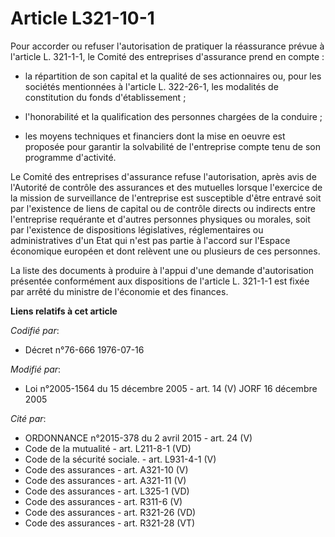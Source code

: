 # Article L321-10-1

Pour accorder ou refuser l'autorisation de pratiquer la réassurance prévue à l'article L. 321-1-1, le Comité des entreprises
d'assurance prend en compte :

- la répartition de son capital et la qualité de ses actionnaires ou, pour les sociétés mentionnées à l'article L. 322-26-1,
les modalités de constitution du fonds d'établissement ;

- l'honorabilité et la qualification des personnes chargées de la conduire ;

- les moyens techniques et financiers dont la mise en oeuvre est proposée pour garantir la solvabilité de l'entreprise compte
tenu de son programme d'activité.

Le Comité des entreprises d'assurance refuse l'autorisation, après avis de l'Autorité de contrôle des assurances et des
mutuelles lorsque l'exercice de la mission de surveillance de l'entreprise est susceptible d'être entravé soit par
l'existence de liens de capital ou de contrôle directs ou indirects entre l'entreprise requérante et d'autres personnes
physiques ou morales, soit par l'existence de dispositions législatives, réglementaires ou administratives d'un Etat qui
n'est pas partie à l'accord sur l'Espace économique européen et dont relèvent une ou plusieurs de ces personnes.

La liste des documents à produire à l'appui d'une demande d'autorisation présentée conformément aux dispositions de l'article
L. 321-1-1 est fixée par arrêté du ministre de l'économie et des finances.

**Liens relatifs à cet article**

_Codifié par_:

  - Décret n°76-666 1976-07-16

_Modifié par_:

  - Loi n°2005-1564 du 15 décembre 2005 - art. 14 (V) JORF 16 décembre 2005

_Cité par_:

  - ORDONNANCE n°2015-378 du 2 avril 2015 - art. 24 (V)
  - Code de la mutualité - art. L211-8-1 (VD)
  - Code de la sécurité sociale. - art. L931-4-1 (V)
  - Code des assurances - art. A321-10 (V)
  - Code des assurances - art. A321-11 (V)
  - Code des assurances - art. L325-1 (VD)
  - Code des assurances - art. R311-6 (V)
  - Code des assurances - art. R321-26 (VD)
  - Code des assurances - art. R321-28 (VT)
